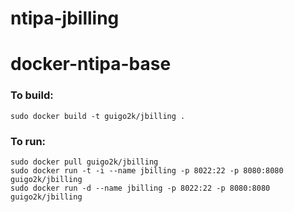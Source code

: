 ntipa-jbilling
==============



docker-ntipa-base
=================

### To build:
    sudo docker build -t guigo2k/jbilling .

### To run:

    sudo docker pull guigo2k/jbilling
    sudo docker run -t -i --name jbilling -p 8022:22 -p 8080:8080 guigo2k/jbilling
    sudo docker run -d --name jbilling -p 8022:22 -p 8080:8080 guigo2k/jbilling
    
    
    